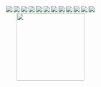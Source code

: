 <!--
**Seungmani/Seungmani** is a ✨ _special_ ✨ repository because its `README.md` (this file) appears on your GitHub profile.

Here are some ideas to get you started:

- 🔭 I’m currently working on ...
- 🌱 I’m currently learning ...
- 👯 I’m looking to collaborate on ...
- 🤔 I’m looking for help with ...
- 💬 Ask me about ...
- 📫 How to reach me: ...
- 😄 Pronouns: ...
- ⚡ Fun fact: ...
-->
<div align="center">
	<img src="https://img.shields.io/badge/JavaScript-F7DF1E?style=flat-square&logo=javascript&logoColor=white"/>
	<img src="https://img.shields.io/badge/HTML5-E34F26?style=flat&logo=HTML5&logoColor=white" />
	<img src="https://img.shields.io/badge/CSS3-1572B6?style=flat&logo=CSS3&logoColor=white" />
    <img src="https://img.shields.io/badge/react-61DAFB?style=flat&logo=react&logoColor=white">
    <img src="https://img.shields.io/badge/React Query-61DAFB?&logo=react&logoColor=white"> 
    <img src="https://img.shields.io/badge/typescript-3178C6?&logo=typescript&logoColor=white"> 
    <img src="https://img.shields.io/badge/Msw-646CFF?&logo=Msw&logoColor=white"> 
    <img src="https://img.shields.io/badge/Zustand-2C8EBB?&logo=zustand&logoColor=white"> 
    <img src="https://img.shields.io/badge/React hook form-764ABC?&logo=reactHookForm&logoColor=white"> 
    <img src="https://img.shields.io/badge/Axios-ff3399?&logo=Axios&logoColor=white">
    <image src="https://img.shields.io/badge/Tailwind CSS-06B6D4?&logo=Tailwind CSS&logoColor=white"> 
    <image src="https://img.shields.io/badge/DaisyUI-6DB33F?&logo=DaisyUI&logoColor=white">
</div>
<div align="center">
	<a href="https://github.com/Seungmani">
		<img align="center" style="height:180px" src="https://github-readme-stats.vercel.app/api/top-langs/?username=Seungmani&layout=compact&theme=nord&hide_border=true" />
	</a> 
</div>

<div align="center">

</div>

